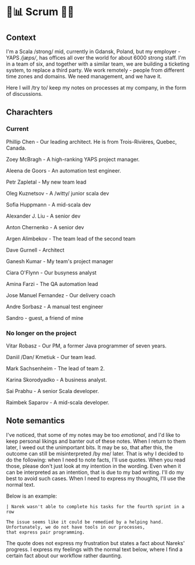 # 📅📊 Scrum 🔮🎲
 
## Context

I'm a Scala /strong/ mid, currently in Gdansk, Poland, but my employer - YAPS _/jæps/_, has offices all over the world for 
about 6000 strong staff. I'm in a team of six, and together with a similar team, we are building a ticketing system, to 
replace a third party. We work remotely - people from different time zones and domains. We need management, and we have it.

Here I will /try to/ keep my notes on processes at my company, in the form of discussions.

## Charachters

### Current

Phillip Chen - Our leading architect. He is from Trois-Rivières, Quebec, Canada.

Zoey McBragh - A high-ranking YAPS project manager.

Aleena de Goors - An automation test engineer.

Petr Zapletal - My new team lead

Oleg Kuznetsov - A /witty/ junior scala dev

Sofia Huppmann -  A mid-scala dev

Alexander J. Liu - A senior dev

Anton Chernenko - A senior dev

Argen Alimbekov - The team lead of the second team

Dave Gurnell - Architect

Ganesh Kumar - My team's project manager 

Ciara O'Flynn - Our busyness analyst

Amina Farzi - The QA automation lead

Jose Manuel Fernandez - Our delivery coach

Andre Sorbasz - A manual test engineer

Sandro - guest, a friend of mine

### No longer on the project

Vitar Robasz - Our PM, a former Java programmer of seven years.

Daniil /Dan/ Kmetiuk - Our team lead.

Mark Sachsenheim - The lead of team 2.

Karina Skorodyadko - A business analyst.

Sai Prabhu - A senior Scala developer. 

Raimbek Saparov - A mid-scala developer.

## Note semantics

I've noticed, that some of my notes may be too _emotional_, and I'd like to keep personal likings and banter out of these notes.
When I return to them later, I weed out the unimportant bits. It may be so, that after this, the outcome can still be misinterpreted 
/by me/ later. That is why I decided to do the following: when I need to note facts, I'll use quotes. When you read those, please don't just look at my intention in the wording. Even when it can be interpreted as an intention, that is due to my bad writing. I'll do my best to 
avoid such cases. When I need to express my thoughts, I'll use the normal text.

Below is an example:

```
| Narek wasn't able to complete his tasks for the fourth sprint in a row

The issue seems like it could be remedied by a helping hand. Unfortunately, we do not have tools in our processes, 
that express pair programming.
```

The quote does not express my frustration but states a fact about Nareks' progress. I express my feelings with
the normal text below, where I find a certain fact about our workflow rather daunting.
